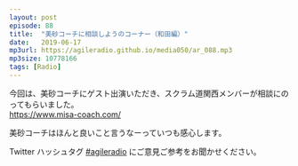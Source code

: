 ```yaml
---
layout: post
episode: 88
title:  "美砂コーチに相談しようのコーナー（和田編）"
date:   2019-06-17
mp3url: https://agileradio.github.io/media050/ar_088.mp3
mp3size: 10778166
tags: [Radio]
---
```


今回は、美砂コーチにゲスト出演いただき、スクラム道関西メンバーが相談にのってもらいました。  
https://www.misa-coach.com/  

美砂コーチはほんと良いこと言うなーっていつも感心します。  

Twitter ハッシュタグ [#agileradio](https://twitter.com/intent/tweet?hashtags=agileradio) にご意見ご参考をお聞かせください。

